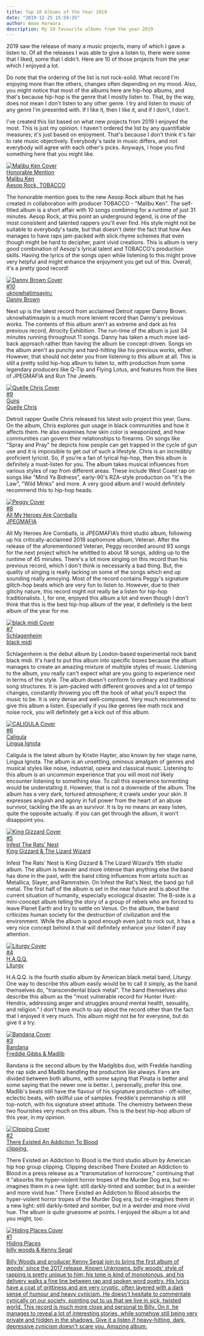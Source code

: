 ```yaml
---
title: Top 10 Albums of the Year 2019
date: "2019-12-25 15:59:35"
author: Aman Harwara
description: My 10 favourite albums from the year 2019
---
```


2019 saw the release of many a music projects, many of which I gave a listen to. Of all the releases I was able to give a listen to, there were some that I liked, some that I didn't. Here are 10 of those projects from the year which I enjoyed a lot.

Do note that the ordering of the list is not rock-solid. What record I'm enjoying more than the others, changes often depending on my mood. Also, you might notice that most of the albums here are hip-hop albums, and that's because hip-hop is the genre that I mostly listen to. That, by the way, does not mean I don't listen to any other genre. I try and listen to music of any genre I'm presented with. If I like it, then I like it, and if I don't, I don't.

I've created this list based on what new projects from 2019 I enjoyed the most. This is just my opinion. I haven't ordered the list by any quantifiable measures; it's just based on enjoyment. That's because I don't think it's fair to rate music objectively. Everybody's taste in music differs, and not everybody will agree with each other's picks. Anyways, I hope you find something here that you might like.

<a class="album-group" href="https://rateyourmusic.com/release/album/malibu-ken/malibu-ken-2/" target="_blank" rel="noreferrer noopener">
    <div class="cover" title="Malibu Ken Cover"><img src="/posts/list/malibu-ken.png" alt="Malibu Ken Cover"></div>
    <div class="content">
        <div class="rank">Honorable Mention</div>
        <div class="title">Malibu Ken</div>
        <div class="artist">Aesop Rock, TOBACCO</div>
    </div>
</a>

The honorable mention goes to the new Aesop Rock album that he has created in collaboration with producer TOBACCO - "Malibu Ken". The self-titled album is a short affair with 10 songs combining for a runtime of just 31 minutes. Aesop Rock, at this point an underground legend, is one of the most consistent and talented rappers you'll ever find. His style might not be suitable to everybody's taste, but that doesn't deter the fact that how Aes manages to have raps jam-packed with slick rhyme schemes that even though might be hard to decipher, paint vivid creations. This is album is very good combination of Aesop's lyrical talent and TOBACCO's production skills. Having the lyrics of the songs open while listening to this might prove very helpful and might enhance the enjoyment you get out of this. Overall, it's a pretty good record!

<a class="album-group" href="https://rateyourmusic.com/release/album/danny-brown/uknowhatimsayin/" target="_blank" rel="noreferrer noopener">
    <div class="cover" title="uknowhatimsayin¿ Cover"><img src="/posts/list/uknowhat.jpg" alt="Danny Brown Cover"></div>
    <div class="content">
        <div class="rank">#10</div>
        <div class="title">uknowhatimsayin¿</div>
        <div class="artist">Danny Brown</div>
    </div>
</a>

Next up is the latest record from acclaimed Detroit rapper Danny Brown. uknowhatimsayin is a much more lenient record than Danny's previous works. The contents of this album aren't as extreme and dark as his previous record, Atrocity Exhibition. The run-time of the album is just 34 minutes running throughout 11 songs. Danny has taken a much more laid-back approach rather than having the album be concept-driven. Songs on the album aren't as punchy and hard-hitting like his previous works, either. However, that should not deter you from listening to this album at all. This is still a pretty solid hip-hop album to listen to, with production from some legendary producers like Q-Tip and Flying Lotus, and features from the likes of JPEGMAFIA and Run The Jewels.

<a class="album-group" href="https://rateyourmusic.com/release/album/quelle-chris/guns/" target="_blank" rel="noreferrer noopener">
    <div class="cover" title="Guns Cover"><img src="/posts/list/quelle-chris-guns.jpg" alt="Quelle Chris Cover"></div>
    <div class="content">
        <div class="rank">#9</div>
        <div class="title">Guns</div>
        <div class="artist">Quelle Chris</div>
    </div>
</a>

Detroit rapper Quelle Chris released his latest solo project this year, Guns. On the album, Chris explores gun usage in black communities and how it affects them. He also examines how skin color is weaponized, and how communities can govern their relationships to firearms. On songs like "Spray and Pray" he depicts how people can get trapped in the cycle of gun use and it is impossible to get out of such a lifestyle. Chris is an incredibly proficient lyricist. So, if you're a fan of lyrical hip-hop, then this album is definitely a must-listen for you. The album takes musical influences from various styles of rap from different areas. These include West Coast rap on songs like "Mind Ya Bidness", early-90's RZA-style production on "It's the Law", "Wild Minks" and more. A very good album and I would definitely recommend this to hip-hop heads.

<a class="album-group" href="https://rateyourmusic.com/release/album/jpegmafia/all-my-heroes-are-cornballs/" target="_blank" rel="noreferrer noopener">
    <div class="cover" title="AMHAC Cover"><img src="/posts/list/amhac.jpg" alt="Peggy Cover"></div>
    <div class="content">
        <div class="rank">#8</div>
        <div class="title">All My Heroes Are Cornballs</div>
        <div class="artist">JPEGMAFIA</div>
    </div>
</a>

All My Heroes Are Cornballs, is JPEGMAFIA’s third studio album, following up his critically-acclaimed 2018 sophomore album, Veteran. After the release of the aforementioned Veteran, Peggy recorded around 93 songs for the next project which he whittled to about 18 songs, adding up to the runtime of 45 minutes. There's a lot more singing on this record than his previous record, which I don't think is necessarily a bad thing. But, the quality of singing is really lacking on some of the songs which end up sounding really annoying. Most of the record contains Peggy's signature glitch-hop beats which are very fun to listen to. However, due to their glitchy nature, this record might not really be a listen for hip-hop traditionalists. I, for one, enjoyed this album a lot and even though I don't think that this is the best hip-hop album of the year, it definitely is the best album of the year for me.

<a class="album-group" href="https://rateyourmusic.com/release/album/black-midi/schlagenheim/" target="_blank" rel="noreferrer noopener">
    <div class="cover" title="black midi Cover"><img src="/posts/list/black-midi-schlagenheim.jpg" alt="black midi Cover"></div>
    <div class="content">
        <div class="rank">#7</div>
        <div class="title">Schlagenheim</div>
        <div class="artist">black midi</div>
    </div>
</a>

Schlagenheim is the debut album by London-based experimental rock band black midi. It's hard to put this album into specific boxes because the album manages to create an amazing mixture of multiple styles of music. Listening to the album, you really can't expect what are you going to experience next in terms of the style. The album doesn't conform to ordinary and traditional song structures. It is jam-packed with different grooves and a lot of tempo changes, constantly throwing you off the hook of what you'll expect the music to be. It is very dense and well-composed. Very much recommend to give this album a listen. Especially if you like genres like math rock and noise rock, you will definitely get a kick out of this album.

<a class="album-group" href="https://rateyourmusic.com/release/album/lingua-ignota/caligula/" target="_blank" rel="noreferrer noopener">
    <div class="cover" title="Caligula Cover"><img src="/posts/list/caligula.jpg" alt="CALIGULA Cover"></div>
    <div class="content">
        <div class="rank">#6</div>
        <div class="title">Caligula</div>
        <div class="artist">Lingua Ignota</div>
    </div>
</a>

Caligula is the latest album by Kristin Hayter, also known by her stage name, Lingua Ignota. The album is an unsettling, ominous amalgam of genres and musical styles like noise, industrial, opera and classical music. Listening to this album is an uncommon experience that you will most not likely encounter listening to something else. To call this experience tormenting would be understating it. However, that is not a downside of the album. The album has a very dark, tortured atmosphere; it crawls under your skin. It expresses anguish and agony in full power from the heart of an abuse survivor, tackling the life as an survivor. It is by no means an easy listen, quite the opposite actually. If you can get through the album, it won't disappoint you.

<a class="album-group" href="https://rateyourmusic.com/release/album/king-gizzard-and-the-lizard-wizard/infest-the-rats-nest/" target="_blank" rel="noreferrer noopener">
    <div class="cover" title="Infest The Cover"><img src="/posts/list/infest-the-rats-nest.jpg" alt="King Gizzard Cover"></div>
    <div class="content">
        <div class="rank">#5</div>
        <div class="title">Infest The Rats' Nest</div>
        <div class="artist">King Gizzard & The Lizard Wizard</div>
    </div>
</a>

Infest The Rats' Nest is King Gizzard & The Lizard Wizard’s 15th studio album. The album is heavier and more intense than anything else the band has done in the past, with the band citing influences from artists such as Metallica, Slayer, and Rammstein. On Infest the Rat's Nest, the band go full metal. The first half of the album is set in the near future and is about the current situation of humanity, especially ecological disaster. The B-side is a mini-concept album telling the story of a group of rebels who are forced to leave Planet Earth and try to settle on Venus. On the album, the band criticizes human society for the destruction of civilization and the environment. While the album is good enough even just to rock out, it has a very nice concept behind it that will definitely enhance your listen if pay attention.

<a class="album-group" href="https://rateyourmusic.com/release/album/liturgy/h_a_q_q/" target="_blank" rel="noreferrer noopener">
    <div class="cover" title="H.A.Q.Q. Cover"><img src="/posts/list/liturgy-haqq.jpg" alt="Liturgy Cover"></div>
    <div class="content">
        <div class="rank">#4</div>
        <div class="title">H.A.Q.Q.</div>
        <div class="artist">Liturgy</div>
    </div>
</a>

H.A.Q.Q. is the fourth studio album by American black metal band, Liturgy. One way to describe this album easily would be to call it simply, as the band themselves do, "transcendental black metal". The band themselves also describe this album as the "most vulnerable record for Hunter Hunt-Hendrix, addressing anger and struggles around mental health, sexuality, and religion." I don't have much to say about the record other than the fact that I enjoyed it very much. This album might not be for everyone, but do give it a try.

<a class="album-group" href="https://rateyourmusic.com/release/album/freddie-gibbs-and-madlib/bandana/" target="_blank" rel="noreferrer noopener">
    <div class="cover" title="Bandana Cover"><img src="/posts/list/bandana.jpg" alt="Bandana Cover"></div>
    <div class="content">
        <div class="rank">#3</div>
        <div class="title">Bandana</div>
        <div class="artist">Freddie Gibbs & Madlib</div>
    </div>
</a>

Bandana is the second album by the Madgibbs duo, with Freddie handling the rap side and Madlib handling the production like always. Fans are divided between both albums, with some saying that Pinata is better and some saying that the newer one is better. I, personally, prefer this one. Madlib's beats still have the flavour of his signature production - off-kilter, eclectic beats, with skillful use of samples. Freddie's penmanship is still top-notch, with his signature street attitude. The chemistry between these two flourishes very much on this album. This is the best hip-hop album of this year, in my opinion.

<a class="album-group" href="https://rateyourmusic.com/release/album/clipping/there-existed-an-addiction-to-blood/" target="_blank" rel="noreferrer noopener">
    <div class="cover" title="clipping. Cover"><img src="/posts/list/clipping-teaab.jpg" alt="Clipping Cover"></div>
    <div class="content">
        <div class="rank">#2</div>
        <div class="title">There Existed An Addiction To Blood</div>
        <div class="artist">clipping.</div>
    </div>
</a>

There Existed an Addiction to Blood is the third studio album by American hip hop group clipping. Clipping described There Existed an Addiction to Blood in a press release as a "transmutation of horrorcore," continuing that it "absorbs the hyper-violent horror tropes of the Murder Dog era, but re-imagines them in a new light: still darkly-tinted and somber, but in a weirder and more vivid hue." There Existed an Addiction to Blood absorbs the hyper-violent horror tropes of the Murder Dog era, but re-imagines them in a new light: still darkly-tinted and somber, but in a weirder and more vivid hue. The album is quite gruesome at points. I enjoyed the album a lot and you might, too.

<a class="album-group" href="https://rateyourmusic.com/release/album/billy-woods-kenny-segal/hiding-places/" target="_blank" rel="noreferrer noopener">
    <div class="cover" title="Hiding Places Cover"><img src="/posts/list/hiding-places.jpg" alt="Hiding Places Cover"></div>
    <div class="content">
        <div class="rank">#1</div>
        <div class="title">Hiding Places</div>
        <div class="artist">billy woods & Kenny Segal</div>
    </div>
</div>

Billy Woods and producer Kenny Segal join to bring the first album of woods' since the 2017 release, Known Unknowns. billy woods' style of rapping is pretty unique to him; his tone is kind of monotonous, and his delivery walks a fine line between rap and spoken word poetry. His lyrics have a coat of grittiness and are very cryptic, often layered with a dark sense of humour and heavy cynicism. He doesn't hesitate to commentate cynically on our society, pointing out to us that we live in sick, twisted world. This record is much more close and personal to Billy. On it, he manages to reveal a lot of interesting stories, while somehow still being very private and hidden in the shadows. Give it a listen if heavy-hitting, dark, depressive cynicism doesn't scare you. Amazing album.
